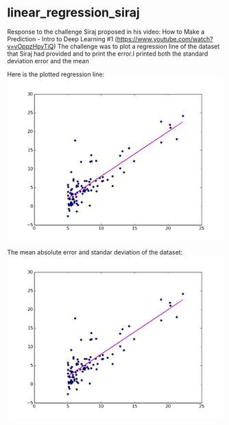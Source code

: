 # linear_regression_siraj

Response to the challenge Siraj proposed in his video: How to Make a Prediction - Intro to Deep Learning #1 (https://www.youtube.com/watch?v=vOppzHpvTiQ)
The challenge was to plot a regression line of the dataset that Siraj had provided and to print the error.I printed both the standard deviation error and the mean 

Here is the plotted regression line:
![alt text](https://github.com/jamipuchi/linear_regression_siraj/blob/master/linear_regression.png?raw=true)

The mean absolute error and standar deviation of the dataset:
![alt text](https://github.com/jamipuchi/linear_regression_siraj/blob/master/linear_regression.png?raw=true)




